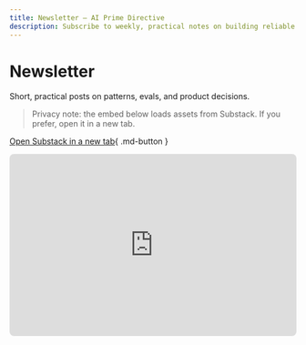 ```yaml
---
title: Newsletter — AI Prime Directive
description: Subscribe to weekly, practical notes on building reliable LLM applications.
---
```


# Newsletter

Short, practical posts on patterns, evals, and product decisions.

> Privacy note: the embed below loads assets from Substack. If you prefer, open it in a new tab.

[Open Substack in a new tab](https://SUBSTACK_URL){ .md-button }

<iframe src="https://SUBSTACK_URL/embed" width="100%" height="320" style="border:1px solid var(--md-default-fg-color--lighter); border-radius: 8px;" frameborder="0" scrolling="no" title="Subscribe"></iframe>

